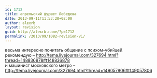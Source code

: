 ```yaml
---
id: 1712
title: апрельский фуршет Лебедева
date: 2013-09-11T11:53:28+02:00
author: alexrb
layout: revision
guid: http://alexrb.name/?p=1712
permalink: /2013/09/1082-revision-v1/
---
```

весьма интересно почитать общение с психом-убийцей.  
рекомендую &#8211; <http://tema.livejournal.com/327694.html?thread=148836878#t148836878>  
и машинист московского метро &#8211; <http://tema.livejournal.com/327694.html?thread=149057806#t149057806>